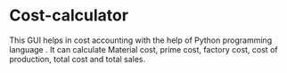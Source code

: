 # Cost-calculator
This GUI helps in cost accounting with the help of Python programming language . It can calculate Material cost, prime cost, factory cost, cost of production, total cost and total sales.
